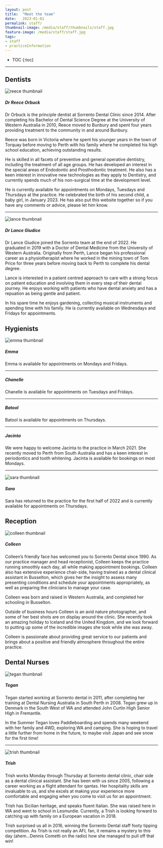 ```yaml
---
layout: post
title:  "Meet the team"
date:   2023-01-01
permalink: staff/
thumbnail-image: /media/staff/thumbnails/staff.jpg
feature-image: /media/staff/staff.jpg
tags: 
- staff
- practiceInformation
---
```


* TOC
{:toc}
---

## Dentists

![reece thumbnail](/media/staff/thumbnails/reece.jpg)
##### Dr Reece Orbuck
Dr Orbuck is the principle dentist at Sorrento Dental Clinic since 2014. After completing his Bachelor of Dental Science Degree at the University of Western Australia in 2010, Reece moved to Bunbury and spent four years providing treatment to the community in and around Bunbury. 

Reece was born in Victoria where he spent his younger years in the town of Torquay before moving to Perth with his family where he completed his high school education, achieving outstanding results. 

He is skilled in all facets of preventive and general operative dentistry, including the treatment of all age groups. He has developed an interest in the special areas of Endodontic and Prosthodontic treatment. He also has a keen interest in innovative new technologies as they apply to Dentistry, and currently spends much of his non-surgical time at the development level. 

He is currently available for appointments on Mondays, Tuesdays and Thursdays at the practice. He celebrated the birth of his second child, a baby girl, in January 2023. He has also put this website together so if you have any comments or advice, please let him know.

---


![lance thumbnail](/media/staff/thumbnails/lance.jpg)
##### Dr Lance Giudice
Dr Lance Giudice joined the Sorrento team at the end of 2022. He graduated in 2019 with a Doctor of Dental Medicine from the University of Western Australia. Originally from Perth, Lance began his professional career as a physiotherapist where he worked in the mining town of Tom Price for three years before moving back to Perth to complete his dental degree.

Lance is interested in a patient centred approach to care with a strong focus on patient education and involving them in every step of their dental journey. He enjoys working with patients who have dental anxiety and has a repuation as being gentle and patient. 

In his spare time he enjoys gardening, collecting musical instruments and spending time with his family. He is currently available on Wednesdays and Fridays for appointments.






## Hygienists


![emma thumbnail](/media/staff/thumbnails/emma.jpg)
##### Emma
Emma is available for appointments on Mondays and Fridays.

---
##### Chanelle 
Chanelle is available for appointments on Tuesdays and Fridays.

---

##### Batool 
Batool is available for appointments on Thursdays.

---

##### Jacinta 
We were happy to welcome Jacinta to the practice in March 2021. She recently moved to Perth from South Australia and has a keen interest in periodontics and tooth whitening. Jacinta is available for bookings on most Mondays.

---

![sara thumbnail](/media/staff/thumbnails/sara.jpg)
##### Sara
Sara has returned to the practice for the first half of 2022 and is currently available for appointments on Thursdays.


## Reception

![colleen thumbnail](/media/staff/thumbnails/colleen.jpg)
##### Colleen
Colleen’s friendly face has welcomed you to Sorrento Dental since 1990. As our practice manager and head receptionist, Colleen keeps the practice running smoothly each day, all while making appointment bookings. Colleen also has extensive experience chair-side, having trained as a dental clinical assistant in Busselton, which gives her the insight to assess many presenting conditions and schedule your appointments appropriately, as well as preparing the clinicians to manage your case. 

Colleen was born and raised in Western Australia, and completed her schooling in Busselton. 

Outside of business hours Colleen is an avid nature photographer, and some of her best shots are on display around the clinic. She recently took an amazing holiday to Iceland and the United Kingdom, and we look forward to putting up some of the incredible images she took while she was away.

Colleen is passionate about providing great service to our patients and brings about a positive and friendly atmosphere throughout the entire practice.





## Dental Nurses

![tegan thumbnail](/media/staff/thumbnails/tegan.jpg)
##### Tegan
Tegan started working at Sorrento dental in 2011, after completing her training at Dental Nursing Australia in South Perth in 2008. Tegan grew up in Denmark in the South West of WA and attended John Curtin High Senior High in Fremantle.

In the Summer Tegan loves Paddleboarding and spends many weekend with her family and 4WD, exploring WA and camping. She is hoping to travel a little further from home in the future, to maybe visit Japan and see snow for the first time!

---

![trish thumbnail](/media/staff/thumbnails/trish.jpg)
##### Trish
Trish works Monday through Thursday at Sorrento dental clinic, chair side as a dental clinical assistant. She has been with us since 2005, following a career working as a flight attendant for qantas. Her hospitality skills are invaluable to us, and she excels at making your experience more comfortable and engaging when you come to visit us for an appointment.

Trish has Sicilian heritage, and speaks fluent Italian. She was raised here in WA and went to school in Lesmurdie. Currently, a Trish is looking forward to catching up with family on a European vacation in 2018.

Trish surprised us all in 2016, winning the Sorrento Dental staff footy tipping competition. As Trish is not really an AFL fan, it remains a mystery to this day (ahem...Dennis Cometti on the radio) how she managed to pull off that win! 


